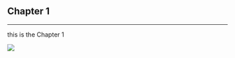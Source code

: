 ## Chapter 1
----
 this is the Chapter 1
 
 <img src="https://github.com/QianRuan/md2pdf/tree/master/img/chapter1">

